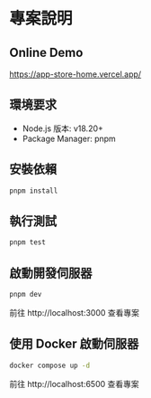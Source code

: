 # 專案說明

## Online Demo

https://app-store-home.vercel.app/

## 環境要求

- Node.js 版本: v18.20+
- Package Manager: pnpm

## 安裝依賴

```bash
pnpm install
```

## 執行測試

```bash
pnpm test
```

## 啟動開發伺服器

```bash
pnpm dev
```

前往 http://localhost:3000 查看專案

## 使用 Docker 啟動伺服器

```bash
docker compose up -d
```

前往 http://localhost:6500 查看專案
